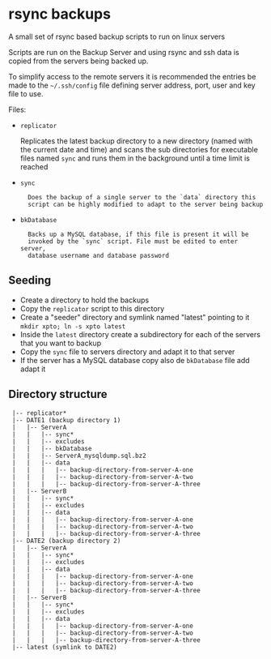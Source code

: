 # rsync backups #

A small set of rsync based backup scripts to run on linux servers

Scripts are run on the Backup Server and using rsync and ssh data is 
copied from the servers being backed up.

To simplify access to the remote servers it is recommended the entries
be made to the `~/.ssh/config` file defining server address, port, 
user and key file to use.



Files: 

* `replicator`

    Replicates the latest backup directory to a new directory (named 
		with the current date and time) and scans the sub directories for 
		executable files named `sync` and runs them in the background 
		until a time limit is reached

* `sync`

		Does the backup of a single server to the `data` directory this 
		script can be highly modified to adapt to the server being backup 

* `bkDatabase`

		Backs up a MySQL database, if this file is present it will be
		invoked by the `sync` script. File must be edited to enter server,
		database username and database password


## Seeding ##

* Create a directory to hold the backups
* Copy the `replicator` script to this directory
* Create a "seeder" directory and symlink named "latest" pointing 
  to it
  	`mkdir xpto; ln -s xpto latest`
* Inside the `latest` directory create a subdirectory for each of the 
  servers that you want to backup
* Copy the `sync` file to servers directory and adapt it to that 
  server
* If the server has a MySQL database copy also de `bkDatabase` file 
  add adapt it

## Directory structure ##
```
 |-- replicator*
 |-- DATE1 (backup directory 1)
 |   |-- ServerA
 |   |   |-- sync*
 |   |   |-- excludes
 |   |   |-- bkDatabase
 |   |   |-- ServerA_mysqldump.sql.bz2
 |   |   |-- data
 |   |   |   |-- backup-directory-from-server-A-one
 |   |   |   |-- backup-directory-from-server-A-two
 |   |   |   |-- backup-directory-from-server-A-three
 |   |-- ServerB
 |   |   |-- sync*
 |   |   |-- excludes
 |   |   |-- data
 |   |   |   |-- backup-directory-from-server-A-one
 |   |   |   |-- backup-directory-from-server-A-two
 |   |   |   |-- backup-directory-from-server-A-three
 |-- DATE2 (backup directory 2)
 |   |-- ServerA
 |   |   |-- sync*
 |   |   |-- excludes
 |   |   |-- data
 |   |   |   |-- backup-directory-from-server-A-one
 |   |   |   |-- backup-directory-from-server-A-two
 |   |   |   |-- backup-directory-from-server-A-three
 |   |-- ServerB
 |   |   |-- sync*
 |   |   |-- excludes
 |   |   |-- data
 |   |   |   |-- backup-directory-from-server-A-one
 |   |   |   |-- backup-directory-from-server-A-two
 |   |   |   |-- backup-directory-from-server-A-three
 |-- latest (symlink to DATE2)
```